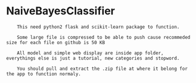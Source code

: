 # NaiveBayesClassifier
        This need python2 flask and scikit-learn package to function.
        
        Some large file is compressed to be able to push cause recommeded size for each file on github is 50 KB

        All model and simple web display are inside app folder, everythings else is just a tutorial, new categories and stopword.

        You should pull and extract the .zip file at where it belong for the app to function normaly.
